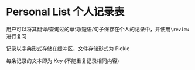 # Personal List 个人记录表

用户可以将其翻译/查询过的单词/短语/句子保存在个人的记录中，并使用`\review`进行复习

记录以字典形式存储在缓冲区，文件存储形式为 Pickle 

每条记录的文本即为 Key (不能重复记录相同内容)

